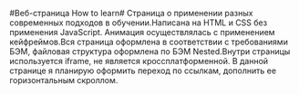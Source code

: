 #Веб-страница How to learn# Страница о применении разных современных подходов в обучении.Написана на HTML и CSS без применения JavaScript. Анимация осуществлялась с применением кейфреймов.Вся страница оформлена в соответствии с требованиями БЭМ, файловая структура оформлена по БЭМ Nested.Внутри страницы используется iframe, не является кроссплатформенной. В данной странице я планирую оформить переход по ссылкам, дополнить ее горизонтальным скроллом.